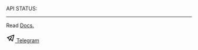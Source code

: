 <!DOCTYPE html>
<html lang="en">
 
<head>
    <meta charset="utf-8" />
    <meta http-equiv="X-UA-Compatible" content="IE=edge" />
    <meta name="viewport" content="width=device-width, initial-scale=1, shrink-to-fit=no" />
    <meta name="description" content="A REST APIs website that provides a wide variety of features for developers." />
    <meta name="robots" content="archive, follow, imageindex, index, odp, snippet, translate" />
    <meta name="author" content="LoL Human" />
    <meta property="og:site_name" name="og:site_name" content="LoL Human APIs" />
    <meta property="og:title" name="og:title" content="LoL Human - REST APIs" />
    <meta property="og:url" name="og:url" content="https://api.lolhuman.xyz/" />
    <meta property="og:image" name="og:image" content="/static/icon/android-icon-192x192.png" />
    <meta property="og:description" name="og:description" content="A REST APIs website that provides a wide variety of features for developers." />
    <link rel="apple-touch-icon" sizes="57x57" href="/static/icon/apple-icon-57x57.png" />
    <link rel="apple-touch-icon" sizes="60x60" href="/static/icon/apple-icon-60x60.png" />
    <link rel="apple-touch-icon" sizes="72x72" href="/static/icon/apple-icon-72x72.png" />
    <link rel="apple-touch-icon" sizes="76x76" href="/static/icon/apple-icon-76x76.png" />
    <link rel="apple-touch-icon" sizes="114x114" href="/static/icon/apple-icon-114x114.png" />
    <link rel="apple-touch-icon" sizes="120x120" href="/static/icon/apple-icon-120x120.png" />
    <link rel="apple-touch-icon" sizes="144x144" href="/static/icon/apple-icon-144x144.png" />
    <link rel="apple-touch-icon" sizes="152x152" href="/static/icon/apple-icon-152x152.png" />
    <link rel="apple-touch-icon" sizes="180x180" href="/static/icon/apple-icon-180x180.png" />
    <link rel="shortcut icon" type="image/x-icon" href="/favicon.ico" />
    <link rel="icon" type="image/png" sizes="192x192" href="/static/icon/android-icon-192x192.png" />
    <link rel="icon" type="image/png" sizes="32x32" href="/static/icon/favicon-32x32.png" />
    <link rel="icon" type="image/png" sizes="96x96" href="/static/icon/favicon-96x96.png" />
    <link rel="icon" type="image/png" sizes="16x16" href="/static/icon/favicon-16x16.png" />
    <meta name="msapplication-TileColor" content="#ffffff" />
    <meta name="msapplication-TileImage" content="/static/icon/ms-icon-144x144.png" />
    <meta name="theme-color" content="#ffffff" />
    <link rel="canonical" href="https://github.com/baybae/lol/" />
    <link rel="stylesheet" href="https://api.lolhuman.xyz/static/css/home.css" />
</head>
 
<body>
    <div class="text">
        <div class="status">
            <p>
                API STATUS: <span class="typed-text"></span><span class="cursor typing"></span>
            </p>
        </div>
        <hr />
        <div class="readdocs">
            <p>Read <a href="docs" class="docs">Docs.</a></p>
        </div>
    </div>
    <div class="bottom">
        <p>
            <a href="http://" target="_blank" rel="noopener noreferrer" class="sosmed">
                <svg class="h-6 w-6 text-white" width="24" height="24" viewBox="0 0 24 24" stroke-width="2" stroke="currentColor" fill="none" stroke-linecap="round" stroke-linejoin="round">
                    <path stroke="none" d="M0 0h24v24H0z" />
                    <path d="M15 10l-4 4l6 6l4 -16l-18 7l4 2l2 6l3 -4" />
                </svg> Telegram
            </a>
        </p>
    </div>
<script src="https://api.lolhuman.xyz/static/js/script.js"></script>
</body>

 
</html>
